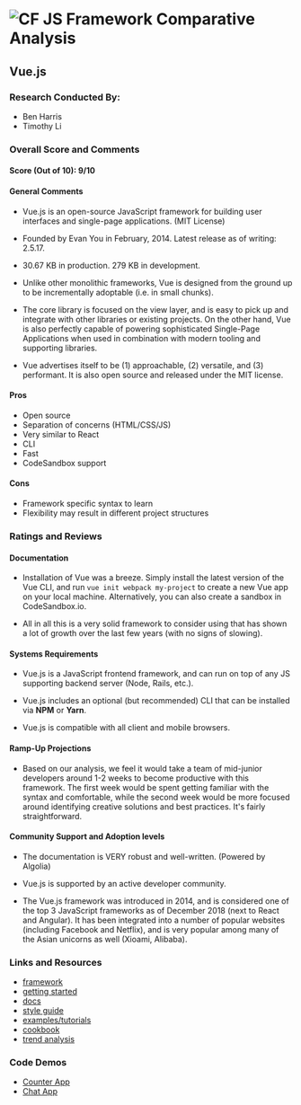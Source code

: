 ![CF](http://i.imgur.com/7v5ASc8.png) JS Framework Comparative Analysis
=======================================================================

## Vue.js

### Research Conducted By:
* Ben Harris
* Timothy Li

### Overall Score and Comments
#### Score (Out of 10): 9/10
#### General Comments
* Vue.js is an open-source JavaScript framework for building user interfaces and single-page applications. (MIT License)

* Founded by Evan You in February, 2014. Latest release as of writing: 2.5.17.

* 30.67 KB in production. 279 KB in development.

* Unlike other monolithic frameworks, Vue is designed from the ground up to be incrementally adoptable (i.e. in small chunks).

* The core library is focused on the view layer, and is easy to pick up and integrate with other libraries or existing projects. On the other hand, Vue is also perfectly capable of powering sophisticated Single-Page Applications when used in combination with modern tooling and supporting libraries.

* Vue advertises itself to be (1) approachable, (2) versatile, and (3) performant. It is also open source and released under the MIT license.

#### Pros
* Open source
* Separation of concerns (HTML/CSS/JS)
* Very similar to React
* CLI 
* Fast
* CodeSandbox support

#### Cons
* Framework specific syntax to learn
* Flexibility may result in different project structures

### Ratings and Reviews
#### Documentation
* Installation of Vue was a breeze. Simply install the latest version of the Vue CLI, and run `vue init webpack my-project` to create a new Vue app on your local machine. Alternatively, you can also create a sandbox in CodeSandbox.io.

* All in all this is a very solid framework to consider using that has shown a lot of growth over the last few years (with no signs of slowing).

#### Systems Requirements
* Vue.js is a JavaScript frontend framework, and can run on top of any JS supporting backend server (Node, Rails, etc.).

* Vue.js includes an optional (but recommended) CLI that can be installed via **NPM** or **Yarn**.

* Vue.js is compatible with all client and mobile browsers.

#### Ramp-Up Projections
* Based on our analysis, we feel it would take a team of mid-junior developers around 1-2 weeks to become productive with this framework. The first week would be spent getting familiar with the syntax and comfortable, while the second week would be more focused around identifying creative solutions and best practices. It's fairly straightforward.

#### Community Support and Adoption levels
* The documentation is VERY robust and well-written. (Powered by Algolia)

* Vue.js is supported by an active developer community.

* The Vue.js framework was introduced in 2014, and is considered one of the top 3 JavaScript frameworks as of December 2018 (next to React and Angular). It has been integrated into a number of popular websites (including Facebook and Netflix), and is very popular among many of the Asian unicorns as well (Xioami, Alibaba). 


### Links and Resources
* [framework](https://vuejs.org/)
* [getting started](https://vuejs.org/v2/guide/)
* [docs](https://vuejs.org/v2/api/)
* [style guide](https://vuejs.org/v2/style-guide/)
* [examples/tutorials](https://vuejs.org/v2/examples/)
* [cookbook](https://vuejs.org/v2/cookbook/)
* [trend analysis](https://trends.google.com/trends/explore?date=2008-11-14%202018-12-14&geo=US&q=vue%20javascript,React%20javascript)

### Code Demos
* [Counter App](https://codesandbox.io/s/zqmx800j73)
* [Chat App](https://codesandbox.io/s/mm0v23pp28)
